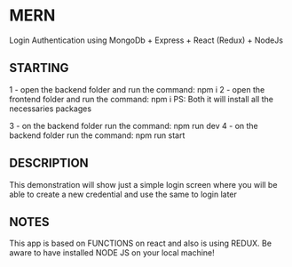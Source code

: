 # MERN
Login Authentication using MongoDb + Express + React (Redux) + NodeJs

## STARTING
1 - open the backend folder and run the command: npm i
2 - open the frontend folder and run the command: npm i
PS: Both it will install all the necessaries packages

3 - on the backend folder run the command: npm run dev
4 - on the backend folder run the command: npm run start

## DESCRIPTION
This demonstration will show just a simple login screen where you will be able to create a new credential and use the same to login later

## NOTES
This app is based on FUNCTIONS on react and also is using REDUX. Be aware to have installed NODE JS on your local machine!